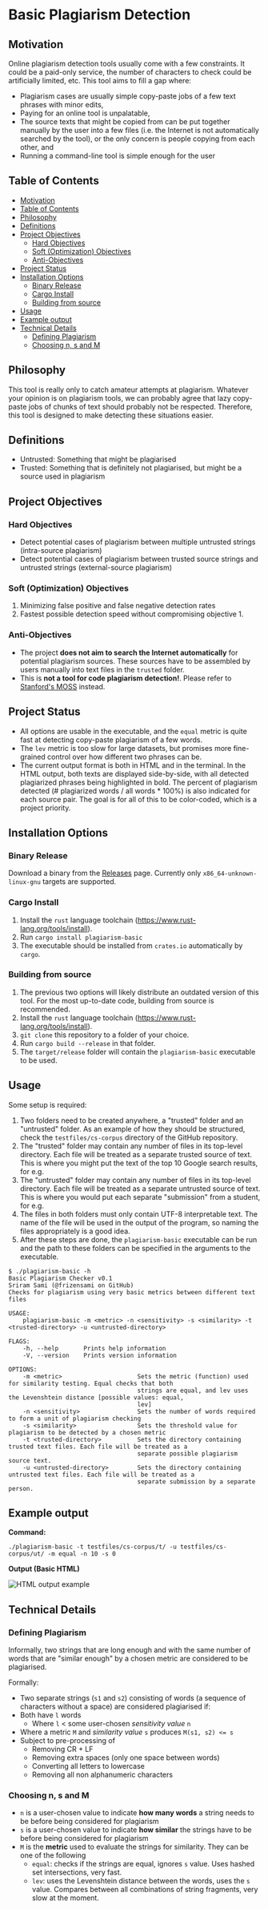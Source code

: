 # Basic Plagiarism Detection
## Motivation
Online plagiarism detection tools usually come with a few constraints. It could be a paid-only service, the number of characters to check could be artificially limited, etc. This tool aims to fill a gap where:
- Plagiarism cases are usually simple copy-paste jobs of a few text phrases with minor edits,
- Paying for an online tool is unpalatable,
- The source texts that might be copied from can be put together manually by the user into a few files (i.e. the Internet is not automatically searched by the tool), or the only concern is people copying from each other, and
- Running a command-line tool is simple enough for the user

## Table of Contents
<!-- TOC depthFrom:2 -->

- [Motivation](#motivation)
- [Table of Contents](#table-of-contents)
- [Philosophy](#philosophy)
- [Definitions](#definitions)
- [Project Objectives](#project-objectives)
    - [Hard Objectives](#hard-objectives)
    - [Soft (Optimization) Objectives](#soft-optimization-objectives)
    - [Anti-Objectives](#anti-objectives)
- [Project Status](#project-status)
- [Installation Options](#installation-options)
    - [Binary Release](#binary-release)
    - [Cargo Install](#cargo-install)
    - [Building from source](#building-from-source)
- [Usage](#usage)
- [Example output](#example-output)
- [Technical Details](#technical-details)
    - [Defining Plagiarism](#defining-plagiarism)
    - [Choosing n, s and M](#choosing-n-s-and-m)

<!-- /TOC -->
## Philosophy
This tool is really only to catch amateur attempts at plagiarism. Whatever your opinion is on plagiarism tools, we can probably agree that lazy copy-paste jobs of chunks of text should probably not be respected. Therefore, this tool is designed to make detecting these situations easier.

## Definitions
- Untrusted: Something that might be plagiarised
- Trusted: Something that is definitely not plagiarised, but might be a source used in plagiarism

## Project Objectives
### Hard Objectives
- Detect potential cases of plagiarism between multiple untrusted strings (intra-source plagiarism)
- Detect potential cases of plagiarism between trusted source strings and untrusted strings (external-source plagiarism)

### Soft (Optimization) Objectives
1. Minimizing false positive and false negative detection rates
2. Fastest possible detection speed without compromising objective 1.

### Anti-Objectives
- The project **does not aim to search the Internet automatically** for potential plagiarism sources. These sources have to be assembled by users manually into text files in the `trusted` folder.
- This is **not a tool for code plagiarism detection!**. Please refer to [Stanford's MOSS](https://theory.stanford.edu/~aiken/moss/) instead.

## Project Status
- All options are usable in the executable, and the `equal` metric is quite fast at detecting copy-paste plagiarism of a few words.
- The `lev` metric is too slow for large datasets, but promises more fine-grained control over how different two phrases can be.
- The current output format is both in HTML and in the terminal. In the HTML output, both texts are displayed side-by-side, with all detected plagiarized phrases being highlighted in bold. The percent of plagiarism detected (# plagiarized words / all words * 100%) is also indicated for each source pair. The goal is for all of this to be color-coded, which is a project priority.

## Installation Options
### Binary Release
Download a binary from the [Releases](https://github.com/frizensami/plagiarism-basic/releases/) page. Currently only `x86_64-unknown-linux-gnu` targets are supported. 

### Cargo Install
1. Install the `rust` language toolchain (https://www.rust-lang.org/tools/install).
1. Run `cargo install plagiarism-basic`
1. The executable should be installed from `crates.io` automatically by `cargo`. 

### Building from source
1. The previous two options will likely distribute an outdated version of this tool. For the most up-to-date code, building from source is recommended.
1. Install the `rust` language toolchain (https://www.rust-lang.org/tools/install).
1. `git clone` this repository to a folder of your choice.
1. Run `cargo build --release` in that folder.
1. The `target/release` folder will contain the `plagiarism-basic` executable to be used.

## Usage
Some setup is required:
1. Two folders need to be created anywhere, a "trusted" folder and an "untrusted" folder. As an example of how they should be structured, check the `testfiles/cs-corpus` directory of the GitHub repository.
1. The "trusted" folder may contain any number of files in its top-level directory. Each file will be treated as a separate trusted source of text. This is where you might put the text of the top 10 Google search results, for e.g.
1. The "untrusted" folder may contain any number of files in its top-level directory. Each file will be treated as a separate untrusted source of text. This is where you would put each separate "submission" from a student, for e.g.
1. The files in both folders must only contain UTF-8 interpretable text. The name of the file will be used in the output of the program, so naming the files appropriately is a good idea. 
1. After these steps are done, the `plagiarism-basic` executable can be run and the path to these folders can be specified in the arguments to the executable.
```
$ ./plagiarism-basic -h
Basic Plagiarism Checker v0.1
Sriram Sami (@frizensami on GitHub)
Checks for plagiarism using very basic metrics between different text files

USAGE:
    plagiarism-basic -m <metric> -n <sensitivity> -s <similarity> -t <trusted-directory> -u <untrusted-directory>

FLAGS:
    -h, --help       Prints help information
    -V, --version    Prints version information

OPTIONS:
    -m <metric>                     Sets the metric (function) used for similarity testing. Equal checks that both
                                    strings are equal, and lev uses the Levenshtein distance [possible values: equal,
                                    lev]
    -n <sensitivity>                Sets the number of words required to form a unit of plagiarism checking
    -s <similarity>                 Sets the threshold value for plagiarism to be detected by a chosen metric
    -t <trusted-directory>          Sets the directory containing trusted text files. Each file will be treated as a
                                    separate possible plagiarism source text.
    -u <untrusted-directory>        Sets the directory containing untrusted text files. Each file will be treated as a
                                    separate submission by a separate person.
```
## Example output
**Command:**
```
./plagiarism-basic -t testfiles/cs-corpus/t/ -u testfiles/cs-corpus/ut/ -m equal -n 10 -s 0
```
**Output (Basic HTML)**

![HTML output example](./readme-assets/plag_v4_html.png)

## Technical Details
### Defining Plagiarism
Informally, two strings that are long enough and with the same number of words that are "similar enough" by a chosen metric are considered to be plagiarised. 

Formally:
- Two separate strings (`s1` and `s2`) consisting of words (a sequence of characters without a space) are considered plagiarised if: 
- Both have `l` words
    - Where `l` < some user-chosen *sensitivity value* `n`
- Where a metric `M` and *similarity value* `s` produces `M(s1, s2) <= s`
- Subject to pre-processing of
    - Removing CR + LF
    - Removing extra spaces (only one space between words)
    - Converting all letters to lowercase
    - Removing all non alphanumeric characters

### Choosing n, s and M
- `n` is a user-chosen value to indicate **how many words** a string needs to be before being considered for plagiarism
- `s` is a user-chosen value to indicate **how similar** the strings have to be before being considered for plagiarism
- `M` is the **metric** used to evaluate the strings for similarity. They can be one of the following
    - `equal`: checks if the strings are equal, ignores `s` value. Uses hashed set intersections, very fast.
    - `lev`: uses the Levenshtein distance between the words, uses the `s` value. Compares between all combinations of string fragments, very slow at the moment.
